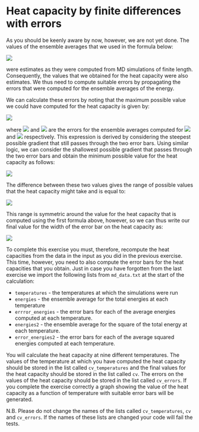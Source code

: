 # Heat capacity by finite differences with errors

As you should be keenly aware by now, however, we are not yet done.  The values of the ensemble averages that we used in the formula below:

![](https://render.githubusercontent.com/render/math?math=C_v\left(\frac{T_1%2BT_2}{2}\right)=\left(\frac{\partial\E}{\partial\T}\right)_{T=\frac{T_1%2BT_2}{2}}\approx\frac{\langle\E\rangle(T_2)-\langle\E\rangle(T_1)}{T_2-T_1})

were estimates as they were computed from MD simulations of finite length.  Consequently, the values that we obtained for the heat capacity were also estimates.  We thus need to compute suitable errors by propagating the errors that were computed for the ensemble averages of the energy.

We can calculate these errors by noting that the maximum possible value we could have computed for the heat capacity is given by: 

![](https://render.githubusercontent.com/render/math?math=C_v^\textrm{max}\left(\frac{T_1%2BT_2}{2}\right)=\frac{(\langle\E\rangle(T_2)%2B\Delta\E_2)-(\langle\E\rangle(T_1)-\Delta\E_1)}{T_2-T_1})

where ![](https://render.githubusercontent.com/render/math?math=\Delta\E_2) and ![](https://render.githubusercontent.com/render/math?math=\Delta\E_1) are the errors for the ensemble averages computed for ![](https://render.githubusercontent.com/render/math?math=T_2) and ![](https://render.githubusercontent.com/render/math?math=T_1) respectively.  This expression is derived by considering the steepest possible gradient that still passes through the two error bars.  Using similar logic, we can consider the shallowest possible gradient that passes through the two error bars and obtain the minimum possible value for the heat capacity as follows:

![](https://render.githubusercontent.com/render/math?math=C_v^\textrm{min}\left(\frac{T_1%2BT_2}{2}\right)=\frac{(\langle\E\rangle(T_2)-\Delta\E_2)-(\langle\E\rangle(T_1)%2B\Delta\E_1)}{T_2-T_1})

The difference between these two values gives the range of possible values that the heat capacity might take and is equal to:

![](https://render.githubusercontent.com/render/math?math=C_v^\textrm{max}\left(\frac{T_1%2BT_2}{2}\right)-C_v^\textrm{min}\left(\frac{T_1%2BT_2}{2}\right)=2\frac{\Delta\E_2-\Delta\E_1}{T_2-T_1})

This range is symmetric around the value for the heat capacity that is computed using the first formula above, however, so we can thus write our final value for the width of the error bar on the heat capacity as:

![](https://render.githubusercontent.com/render/math?math=\Delta\C_v\left(\frac{T_1%2BT_2}{2}\right)=\frac{\Delta\E_2-\Delta\E_1}{T_2-T_1})

To complete this exercise you must, therefore, recompute the heat capacities from the data in the input as you did in the previous exercise.  This time, however, you need to also compute the error bars for the heat capacities that you obtain.  Just in case you have forgotten from the last exercise we import the following lists from `md_data.txt` at the start of the calculation:

* `temperatures` - the temperatures at which the simulations were run
* `energies` - the ensemble average for the total energies at each temperature
* `errror_energies` - the error bars for each of the average energies computed at each temperature.
* `energies2` - the ensemble average for the square of the total energy at each temperature.
* `error_energies2` - the error bars for each of the average squared energies computed at each temperature. 
 
You will calculate the heat capacity at nine different temperatures.  The values of the temperature at which you have computed the heat capacity should be stored in the list called `cv_temperatures` and the final values for the heat capacity should be stored in the list called `cv`.  The errors on the values of the heat capacity should be stored in the list called `cv_errors`.  If you complete the exercise correctly a graph showing the value of the heat capacity as a function of temperature with suitable error bars will be generated. 

N.B.  Please do not change the names of the lists called  `cv_temperatures`, `cv` and `cv_errors`.  If the names of these lists are changed your code will fail the tests.


